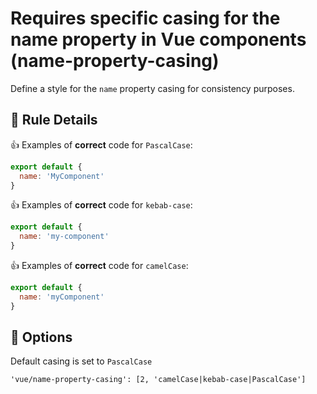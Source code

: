 # Requires specific casing for the name property in Vue components (name-property-casing)

Define a style for the `name` property casing for consistency purposes.

## :book: Rule Details

:+1: Examples of **correct** code for `PascalCase`:

```js
export default {
  name: 'MyComponent'
}
```

:+1: Examples of **correct** code for `kebab-case`:

```js
export default {
  name: 'my-component'
}
```

:+1: Examples of **correct** code for `camelCase`:

```js
export default {
  name: 'myComponent'
}
```

## :wrench: Options

Default casing is set to `PascalCase`

```
'vue/name-property-casing': [2, 'camelCase|kebab-case|PascalCase']
```
